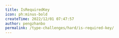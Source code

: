 ```yaml
---
title: IsRequiredKey
icon: ph:minus-bold
createTime: 2022/12/01 07:47:57
author: pengzhanbo
permalink: /type-challenges/hard/is-required-key/
---
```

